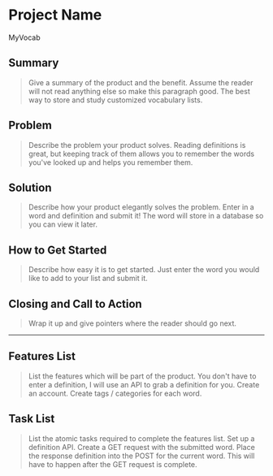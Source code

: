 # Project Name #
MyVocab

## Summary ##
  > Give a summary of the product and the benefit. Assume the reader will not read anything else so make this paragraph good.
  The best way to store and study customized vocabulary lists.

## Problem ##
  > Describe the problem your product solves.
  Reading definitions is great, but keeping track of them allows you to remember the words you've looked up and helps you remember them.

## Solution ##
  > Describe how your product elegantly solves the problem.
  Enter in a word and definition and submit it! The word will store in a database so you can view it later.

## How to Get Started ##
  > Describe how easy it is to get started.
  Just enter the word you would like to add to your list and submit it.

## Closing and Call to Action ##
  > Wrap it up and give pointers where the reader should go next.
  

----

## Features List ##
  > List the features which will be part of the product.
  You don't have to enter a definition, I will use an API to grab a definition for you.
  Create an account.
  Create tags / categories for each word.

## Task List ##
  > List the atomic tasks required to complete the features list.
  Set up a definition API.
  Create a GET request with the submitted word.
  Place the response definition into the POST for the current word. This will have to happen after the GET request is complete.
  